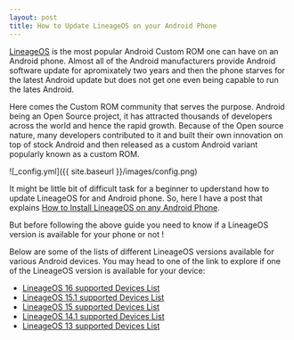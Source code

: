 ```yaml
---
layout: post
title: How to Update LineageOS on your Android Phone
---
```


[LineageOS](https://www.cyanogenmods.org/) is the most popular Android Custom ROM one can have on an Android phone.
Almost all of the Android manufacturers provide Android software update for apromixately two years and then the phone starves for the latest Android update but does not get one even being capable to run the lates Android.

Here comes the Custom ROM community that serves the purpose. Android being an Open Source project, it has attracted thousands of developers across the world and hence the rapid growth.
Because of the Open source nature, many developers contributed to it and built their own innovation on top of stock Android and then released as a custom Android variant popularly known as a custom ROM.

![_config.yml]({{ site.baseurl }}/images/config.png)

It might be little bit of difficult task for a beginner to upderstand how to update LineageOS for and Android phone.
So, here I have a post that explains [How to Install LineageOS on any Android Phone](https://www.cyanogenmods.org/forums/topic/how-to-install-lineage-os-android-phone/).

But before following the above guide you need to know if a LineageOS version is available for your phone or not !

Below are some of the lists of different LineageOS versions available for various Android devices. You may head to one of the link to explore if one of the LineageOS version is available for your device:
* [LineageOS 16 supported Devices List](https://www.cyanogenmods.org/lineageos-16-supported-devices-list-and-downloads-android-perk-9-0/)
* [LineageOS 15.1 supported Devices List](https://www.cyanogenmods.org/official-lineageos-15-1-download-supported-devices-list-oreo-8-1/)
* [LineageOS 15 supported Devices List](https://www.cyanogenmods.org/lineage-os-15-rom-devices-list/)
* [LineageOS 14.1 supported Devices List](https://www.cyanogenmods.org/lineage-os-14-1-rom-update-devices-list-downlods/)
* [LineageOS 13 supported Devices List](https://www.cyanogenmods.org/lineage-13-rom-download-update-guide-devices-list/)
